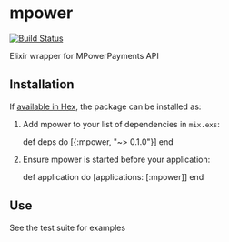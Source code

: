 # mpower

[![Build Status](https://travis-ci.org/abakhi/mpower.svg?branch=master)](https://travis-ci.org/abakhi/mpower)

Elixir wrapper for MPowerPayments API

## Installation

If [available in Hex](https://hex.pm/docs/publish), the package can be installed as:

  1. Add mpower to your list of dependencies in `mix.exs`:

        def deps do
          [{:mpower, "~> 0.1.0"}]
        end

  2. Ensure mpower is started before your application:

        def application do
          [applications: [:mpower]]
        end

## Use

See the test suite for examples
